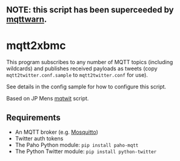 **NOTE: this script has been superceeded by [mqttwarn](https://github.com/jpmens/mqttwarn).**
---

# mqtt2xbmc

This program subscribes to any number of MQTT topics (including wildcards) and publishes received payloads as tweets (copy `mqtt2twitter.conf.sample` to `mqtt2twitter.conf` for use). 

See details in the config sample for how to configure this script.

Based on JP Mens [mqtwit](https://github.com/jpmens/mqtwit) script.

## Requirements

* An MQTT broker (e.g. [Mosquitto](http://mosquitto.org))
* Twitter auth tokens
* The Paho Python module: `pip install paho-mqtt`
* The Python Twitter module: `pip install python-twitter`

